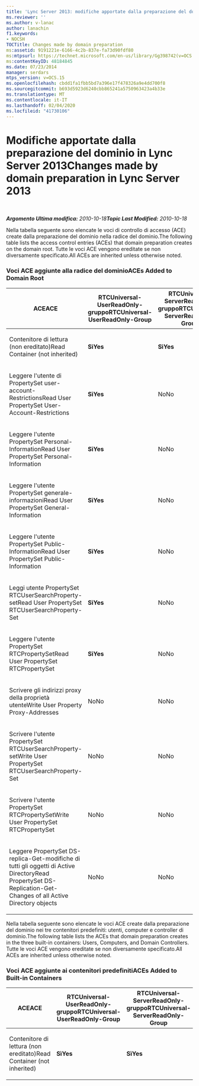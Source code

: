 ```yaml
---
title: 'Lync Server 2013: modifiche apportate dalla preparazione del dominio'
ms.reviewer: ''
ms.author: v-lanac
author: lanachin
f1.keywords:
- NOCSH
TOCTitle: Changes made by domain preparation
ms:assetid: 9191221e-6166-4c2b-837e-fa73d90fdf80
ms:mtpsurl: https://technet.microsoft.com/en-us/library/Gg398742(v=OCS.15)
ms:contentKeyID: 48184845
ms.date: 07/23/2014
manager: serdars
mtps_version: v=OCS.15
ms.openlocfilehash: cbdd1fa1fbb5bd7a396e17f478326a9e4dd700f8
ms.sourcegitcommit: b693d5923d6240cbb865241a5750963423a4b33e
ms.translationtype: MT
ms.contentlocale: it-IT
ms.lasthandoff: 02/04/2020
ms.locfileid: "41730106"
---
```

<div data-xmlns="http://www.w3.org/1999/xhtml">

<div class="topic" data-xmlns="http://www.w3.org/1999/xhtml" data-msxsl="urn:schemas-microsoft-com:xslt" data-cs="http://msdn.microsoft.com/en-us/">

<div data-asp="http://msdn2.microsoft.com/asp">

# <a name="changes-made-by-domain-preparation-in-lync-server-2013"></a><span data-ttu-id="7cd15-102">Modifiche apportate dalla preparazione del dominio in Lync Server 2013</span><span class="sxs-lookup"><span data-stu-id="7cd15-102">Changes made by domain preparation in Lync Server 2013</span></span>

</div>

<div id="mainSection">

<div id="mainBody">

<span> </span>

<span data-ttu-id="7cd15-103">_**Argomento Ultima modifica:** 2010-10-18_</span><span class="sxs-lookup"><span data-stu-id="7cd15-103">_**Topic Last Modified:** 2010-10-18_</span></span>

<span data-ttu-id="7cd15-104">Nella tabella seguente sono elencate le voci di controllo di accesso (ACE) create dalla preparazione del dominio nella radice del dominio.</span><span class="sxs-lookup"><span data-stu-id="7cd15-104">The following table lists the access control entries (ACEs) that domain preparation creates on the domain root.</span></span> <span data-ttu-id="7cd15-105">Tutte le voci ACE vengono ereditate se non diversamente specificato.</span><span class="sxs-lookup"><span data-stu-id="7cd15-105">All ACEs are inherited unless otherwise noted.</span></span>

<div id="sectionSection0" class="section">

### <a name="aces-added-to-domain-root"></a><span data-ttu-id="7cd15-106">Voci ACE aggiunte alla radice del dominio</span><span class="sxs-lookup"><span data-stu-id="7cd15-106">ACEs Added to Domain Root</span></span>

<table style="width:100%;">
<colgroup>
<col style="width: 16%" />
<col style="width: 16%" />
<col style="width: 16%" />
<col style="width: 16%" />
<col style="width: 16%" />
<col style="width: 16%" />
</colgroup>
<thead>
<tr class="header">
<th><span data-ttu-id="7cd15-107">ACE</span><span class="sxs-lookup"><span data-stu-id="7cd15-107">ACE</span></span></th>
<th><span data-ttu-id="7cd15-108">RTCUniversal-UserReadOnly-gruppo</span><span class="sxs-lookup"><span data-stu-id="7cd15-108">RTCUniversal-UserReadOnly-Group</span></span></th>
<th><span data-ttu-id="7cd15-109">RTCUniversal-ServerReadOnly-gruppo</span><span class="sxs-lookup"><span data-stu-id="7cd15-109">RTCUniversal-ServerReadOnly-Group</span></span></th>
<th><span data-ttu-id="7cd15-110">RTCUniversal-UserAdmins</span><span class="sxs-lookup"><span data-stu-id="7cd15-110">RTCUniversal-UserAdmins</span></span></th>
<th><span data-ttu-id="7cd15-111">RTCHSUniversal-servizi</span><span class="sxs-lookup"><span data-stu-id="7cd15-111">RTCHSUniversal-Services</span></span></th>
<th><span data-ttu-id="7cd15-112">Utenti autenticati</span><span class="sxs-lookup"><span data-stu-id="7cd15-112">Authenticated-Users</span></span></th>
</tr>
</thead>
<tbody>
<tr class="odd">
<td><p><span data-ttu-id="7cd15-113">Contenitore di lettura (non ereditato)</span><span class="sxs-lookup"><span data-stu-id="7cd15-113">Read Container (not inherited)</span></span></p></td>
<td><p><span data-ttu-id="7cd15-114"><strong>Sì</strong></span><span class="sxs-lookup"><span data-stu-id="7cd15-114"><strong>Yes</strong></span></span></p></td>
<td><p><span data-ttu-id="7cd15-115"><strong>Sì</strong></span><span class="sxs-lookup"><span data-stu-id="7cd15-115"><strong>Yes</strong></span></span></p></td>
<td><p><span data-ttu-id="7cd15-116">No</span><span class="sxs-lookup"><span data-stu-id="7cd15-116">No</span></span></p></td>
<td><p><span data-ttu-id="7cd15-117">No</span><span class="sxs-lookup"><span data-stu-id="7cd15-117">No</span></span></p></td>
<td><p><span data-ttu-id="7cd15-118">No</span><span class="sxs-lookup"><span data-stu-id="7cd15-118">No</span></span></p></td>
</tr>
<tr class="even">
<td><p><span data-ttu-id="7cd15-119">Leggere l'utente di PropertySet user-account-Restrictions</span><span class="sxs-lookup"><span data-stu-id="7cd15-119">Read User PropertySet User-Account-Restrictions</span></span></p></td>
<td><p><span data-ttu-id="7cd15-120"><strong>Sì</strong></span><span class="sxs-lookup"><span data-stu-id="7cd15-120"><strong>Yes</strong></span></span></p></td>
<td><p><span data-ttu-id="7cd15-121">No</span><span class="sxs-lookup"><span data-stu-id="7cd15-121">No</span></span></p></td>
<td><p><span data-ttu-id="7cd15-122">No</span><span class="sxs-lookup"><span data-stu-id="7cd15-122">No</span></span></p></td>
<td><p><span data-ttu-id="7cd15-123">No</span><span class="sxs-lookup"><span data-stu-id="7cd15-123">No</span></span></p></td>
<td><p><span data-ttu-id="7cd15-124">No</span><span class="sxs-lookup"><span data-stu-id="7cd15-124">No</span></span></p></td>
</tr>
<tr class="odd">
<td><p><span data-ttu-id="7cd15-125">Leggere l'utente PropertySet Personal-Information</span><span class="sxs-lookup"><span data-stu-id="7cd15-125">Read User PropertySet Personal-Information</span></span></p></td>
<td><p><span data-ttu-id="7cd15-126"><strong>Sì</strong></span><span class="sxs-lookup"><span data-stu-id="7cd15-126"><strong>Yes</strong></span></span></p></td>
<td><p><span data-ttu-id="7cd15-127">No</span><span class="sxs-lookup"><span data-stu-id="7cd15-127">No</span></span></p></td>
<td><p><span data-ttu-id="7cd15-128">No</span><span class="sxs-lookup"><span data-stu-id="7cd15-128">No</span></span></p></td>
<td><p><span data-ttu-id="7cd15-129">No</span><span class="sxs-lookup"><span data-stu-id="7cd15-129">No</span></span></p></td>
<td><p><span data-ttu-id="7cd15-130">No</span><span class="sxs-lookup"><span data-stu-id="7cd15-130">No</span></span></p></td>
</tr>
<tr class="even">
<td><p><span data-ttu-id="7cd15-131">Leggere l'utente PropertySet generale-informazioni</span><span class="sxs-lookup"><span data-stu-id="7cd15-131">Read User PropertySet General-Information</span></span></p></td>
<td><p><span data-ttu-id="7cd15-132"><strong>Sì</strong></span><span class="sxs-lookup"><span data-stu-id="7cd15-132"><strong>Yes</strong></span></span></p></td>
<td><p><span data-ttu-id="7cd15-133">No</span><span class="sxs-lookup"><span data-stu-id="7cd15-133">No</span></span></p></td>
<td><p><span data-ttu-id="7cd15-134">No</span><span class="sxs-lookup"><span data-stu-id="7cd15-134">No</span></span></p></td>
<td><p><span data-ttu-id="7cd15-135">No</span><span class="sxs-lookup"><span data-stu-id="7cd15-135">No</span></span></p></td>
<td><p><span data-ttu-id="7cd15-136">No</span><span class="sxs-lookup"><span data-stu-id="7cd15-136">No</span></span></p></td>
</tr>
<tr class="odd">
<td><p><span data-ttu-id="7cd15-137">Leggere l'utente PropertySet Public-Information</span><span class="sxs-lookup"><span data-stu-id="7cd15-137">Read User PropertySet Public-Information</span></span></p></td>
<td><p><span data-ttu-id="7cd15-138"><strong>Sì</strong></span><span class="sxs-lookup"><span data-stu-id="7cd15-138"><strong>Yes</strong></span></span></p></td>
<td><p><span data-ttu-id="7cd15-139">No</span><span class="sxs-lookup"><span data-stu-id="7cd15-139">No</span></span></p></td>
<td><p><span data-ttu-id="7cd15-140">No</span><span class="sxs-lookup"><span data-stu-id="7cd15-140">No</span></span></p></td>
<td><p><span data-ttu-id="7cd15-141">No</span><span class="sxs-lookup"><span data-stu-id="7cd15-141">No</span></span></p></td>
<td><p><span data-ttu-id="7cd15-142">No</span><span class="sxs-lookup"><span data-stu-id="7cd15-142">No</span></span></p></td>
</tr>
<tr class="even">
<td><p><span data-ttu-id="7cd15-143">Leggi utente PropertySet RTCUserSearchProperty-set</span><span class="sxs-lookup"><span data-stu-id="7cd15-143">Read User PropertySet RTCUserSearchProperty-Set</span></span></p></td>
<td><p><span data-ttu-id="7cd15-144"><strong>Sì</strong></span><span class="sxs-lookup"><span data-stu-id="7cd15-144"><strong>Yes</strong></span></span></p></td>
<td><p><span data-ttu-id="7cd15-145">No</span><span class="sxs-lookup"><span data-stu-id="7cd15-145">No</span></span></p></td>
<td><p><span data-ttu-id="7cd15-146">No</span><span class="sxs-lookup"><span data-stu-id="7cd15-146">No</span></span></p></td>
<td><p><span data-ttu-id="7cd15-147">No</span><span class="sxs-lookup"><span data-stu-id="7cd15-147">No</span></span></p></td>
<td><p><span data-ttu-id="7cd15-148"><strong>Sì</strong></span><span class="sxs-lookup"><span data-stu-id="7cd15-148"><strong>Yes</strong></span></span></p></td>
</tr>
<tr class="odd">
<td><p><span data-ttu-id="7cd15-149">Leggere l'utente PropertySet RTCPropertySet</span><span class="sxs-lookup"><span data-stu-id="7cd15-149">Read User PropertySet RTCPropertySet</span></span></p></td>
<td><p><span data-ttu-id="7cd15-150"><strong>Sì</strong></span><span class="sxs-lookup"><span data-stu-id="7cd15-150"><strong>Yes</strong></span></span></p></td>
<td><p><span data-ttu-id="7cd15-151">No</span><span class="sxs-lookup"><span data-stu-id="7cd15-151">No</span></span></p></td>
<td><p><span data-ttu-id="7cd15-152">No</span><span class="sxs-lookup"><span data-stu-id="7cd15-152">No</span></span></p></td>
<td><p><span data-ttu-id="7cd15-153">No</span><span class="sxs-lookup"><span data-stu-id="7cd15-153">No</span></span></p></td>
<td><p><span data-ttu-id="7cd15-154">No</span><span class="sxs-lookup"><span data-stu-id="7cd15-154">No</span></span></p></td>
</tr>
<tr class="even">
<td><p><span data-ttu-id="7cd15-155">Scrivere gli indirizzi proxy della proprietà utente</span><span class="sxs-lookup"><span data-stu-id="7cd15-155">Write User Property Proxy-Addresses</span></span></p></td>
<td><p><span data-ttu-id="7cd15-156">No</span><span class="sxs-lookup"><span data-stu-id="7cd15-156">No</span></span></p></td>
<td><p><span data-ttu-id="7cd15-157">No</span><span class="sxs-lookup"><span data-stu-id="7cd15-157">No</span></span></p></td>
<td><p><span data-ttu-id="7cd15-158"><strong>Sì</strong></span><span class="sxs-lookup"><span data-stu-id="7cd15-158"><strong>Yes</strong></span></span></p></td>
<td><p><span data-ttu-id="7cd15-159">No</span><span class="sxs-lookup"><span data-stu-id="7cd15-159">No</span></span></p></td>
<td><p><span data-ttu-id="7cd15-160">No</span><span class="sxs-lookup"><span data-stu-id="7cd15-160">No</span></span></p></td>
</tr>
<tr class="odd">
<td><p><span data-ttu-id="7cd15-161">Scrivere l'utente PropertySet RTCUserSearchProperty-set</span><span class="sxs-lookup"><span data-stu-id="7cd15-161">Write User PropertySet RTCUserSearchProperty-Set</span></span></p></td>
<td><p><span data-ttu-id="7cd15-162">No</span><span class="sxs-lookup"><span data-stu-id="7cd15-162">No</span></span></p></td>
<td><p><span data-ttu-id="7cd15-163">No</span><span class="sxs-lookup"><span data-stu-id="7cd15-163">No</span></span></p></td>
<td><p><span data-ttu-id="7cd15-164"><strong>Sì</strong></span><span class="sxs-lookup"><span data-stu-id="7cd15-164"><strong>Yes</strong></span></span></p></td>
<td><p><span data-ttu-id="7cd15-165">No</span><span class="sxs-lookup"><span data-stu-id="7cd15-165">No</span></span></p></td>
<td><p><span data-ttu-id="7cd15-166">No</span><span class="sxs-lookup"><span data-stu-id="7cd15-166">No</span></span></p></td>
</tr>
<tr class="even">
<td><p><span data-ttu-id="7cd15-167">Scrivere l'utente PropertySet RTCPropertySet</span><span class="sxs-lookup"><span data-stu-id="7cd15-167">Write User PropertySet RTCPropertySet</span></span></p></td>
<td><p><span data-ttu-id="7cd15-168">No</span><span class="sxs-lookup"><span data-stu-id="7cd15-168">No</span></span></p></td>
<td><p><span data-ttu-id="7cd15-169">No</span><span class="sxs-lookup"><span data-stu-id="7cd15-169">No</span></span></p></td>
<td><p><span data-ttu-id="7cd15-170"><strong>Sì</strong></span><span class="sxs-lookup"><span data-stu-id="7cd15-170"><strong>Yes</strong></span></span></p></td>
<td><p><span data-ttu-id="7cd15-171">No</span><span class="sxs-lookup"><span data-stu-id="7cd15-171">No</span></span></p></td>
<td><p><span data-ttu-id="7cd15-172">No</span><span class="sxs-lookup"><span data-stu-id="7cd15-172">No</span></span></p></td>
</tr>
<tr class="odd">
<td><p><span data-ttu-id="7cd15-173">Leggere PropertySet DS-replica-Get-modifiche di tutti gli oggetti di Active Directory</span><span class="sxs-lookup"><span data-stu-id="7cd15-173">Read PropertySet DS-Replication-Get-Changes of all Active Directory objects</span></span></p></td>
<td><p><span data-ttu-id="7cd15-174">No</span><span class="sxs-lookup"><span data-stu-id="7cd15-174">No</span></span></p></td>
<td><p><span data-ttu-id="7cd15-175">No</span><span class="sxs-lookup"><span data-stu-id="7cd15-175">No</span></span></p></td>
<td><p><span data-ttu-id="7cd15-176">No</span><span class="sxs-lookup"><span data-stu-id="7cd15-176">No</span></span></p></td>
<td><p><span data-ttu-id="7cd15-177"><strong>Sì</strong></span><span class="sxs-lookup"><span data-stu-id="7cd15-177"><strong>Yes</strong></span></span></p></td>
<td><p><span data-ttu-id="7cd15-178">No</span><span class="sxs-lookup"><span data-stu-id="7cd15-178">No</span></span></p></td>
</tr>
</tbody>
</table>


<span data-ttu-id="7cd15-179">Nella tabella seguente sono elencate le voci ACE create dalla preparazione del dominio nei tre contenitori predefiniti: utenti, computer e controller di dominio.</span><span class="sxs-lookup"><span data-stu-id="7cd15-179">The following table lists the ACEs that domain preparation creates in the three built-in containers: Users, Computers, and Domain Controllers.</span></span> <span data-ttu-id="7cd15-180">Tutte le voci ACE vengono ereditate se non diversamente specificato.</span><span class="sxs-lookup"><span data-stu-id="7cd15-180">All ACEs are inherited unless otherwise noted.</span></span>

### <a name="aces-added-to-built-in-containers"></a><span data-ttu-id="7cd15-181">Voci ACE aggiunte ai contenitori predefiniti</span><span class="sxs-lookup"><span data-stu-id="7cd15-181">ACEs Added to Built-in Containers</span></span>

<table>
<colgroup>
<col style="width: 33%" />
<col style="width: 33%" />
<col style="width: 33%" />
</colgroup>
<thead>
<tr class="header">
<th><span data-ttu-id="7cd15-182">ACE</span><span class="sxs-lookup"><span data-stu-id="7cd15-182">ACE</span></span></th>
<th><span data-ttu-id="7cd15-183">RTCUniversal-UserReadOnly-gruppo</span><span class="sxs-lookup"><span data-stu-id="7cd15-183">RTCUniversal-UserReadOnly-Group</span></span></th>
<th><span data-ttu-id="7cd15-184">RTCUniversal-ServerReadOnly-gruppo</span><span class="sxs-lookup"><span data-stu-id="7cd15-184">RTCUniversal-ServerReadOnly-Group</span></span></th>
</tr>
</thead>
<tbody>
<tr class="odd">
<td><p><span data-ttu-id="7cd15-185">Contenitore di lettura (non ereditato)</span><span class="sxs-lookup"><span data-stu-id="7cd15-185">Read Container (not inherited)</span></span></p></td>
<td><p><span data-ttu-id="7cd15-186"><strong>Sì</strong></span><span class="sxs-lookup"><span data-stu-id="7cd15-186"><strong>Yes</strong></span></span></p></td>
<td><p><span data-ttu-id="7cd15-187"><strong>Sì</strong></span><span class="sxs-lookup"><span data-stu-id="7cd15-187"><strong>Yes</strong></span></span></p></td>
</tr>
</tbody>
</table>


</div>

</div>

<span> </span>

</div>

</div>

</div>

